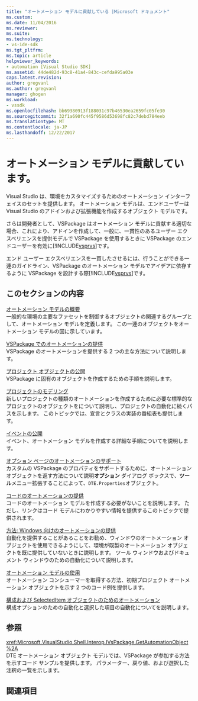 ```yaml
---
title: "オートメーション モデルに貢献している |Microsoft ドキュメント"
ms.custom: 
ms.date: 11/04/2016
ms.reviewer: 
ms.suite: 
ms.technology:
- vs-ide-sdk
ms.tgt_pltfrm: 
ms.topic: article
helpviewer_keywords:
- automation [Visual Studio SDK]
ms.assetid: 44de482d-93c8-41a4-843c-cefda995a03e
caps.latest.revision: 
author: gregvanl
ms.author: gregvanl
manager: ghogen
ms.workload:
- vssdk
ms.openlocfilehash: bb69380913f188031c97b46530ea2659fc05fe30
ms.sourcegitcommit: 32f1a690fc445f9586d53698fc82c7debd784eeb
ms.translationtype: MT
ms.contentlocale: ja-JP
ms.lasthandoff: 12/22/2017
---
```

# <a name="contributing-to-the-automation-model"></a>オートメーション モデルに貢献しています。
Visual Studio は、環境をカスタマイズするためのオートメーション インターフェイスのセットを提供します。 オートメーション モデルは、エンドユーザーは Visual Studio のアドインおよび拡張機能を作成するオブジェクト モデルです。  
  
 さらは開発者として、VSPackage はオートメーション モデルに貢献する適切な場合、これにより、アドインを作成して、一般に、一貫性のあるユーザー エクスペリエンスを提供モデルで VSPackage を使用するときに VSPackage のエンドユーザーを有効に[!INCLUDE[vsprvs](../../code-quality/includes/vsprvs_md.md)]です。  
  
 エンド ユーザー エクスペリエンスを一貫したさせるには、行うことができる一連のガイドライン、VSPackage のオートメーション モデルでアイデアに依存するように VSPackage を設計する際[!INCLUDE[vsprvs](../../code-quality/includes/vsprvs_md.md)]です。  
  
## <a name="in-this-section"></a>このセクションの内容  
 [オートメーション モデルの概要](../../extensibility/internals/automation-model-overview.md)  
 一般的な環境の主要なファセットを制御するオブジェクトの関連するグループとして、オートメーション モデルを定義します。 この一連のオブジェクトをオートメーション モデルの図に示しています。  
  
 [VSPackage でのオートメーションの提供](../../extensibility/internals/providing-automation-for-vspackages.md)  
 VSPackage のオートメーションを提供する 2 つの主な方法について説明します。  
  
 [プロジェクト オブジェクトの公開](../../extensibility/internals/exposing-project-objects.md)  
 VSPackage に固有のオブジェクトを作成するための手順を説明します。  
  
 [プロジェクトのモデリング](../../extensibility/internals/project-modeling.md)  
 新しいプロジェクトの種類のオートメーションを作成するために必要な標準的なプロジェクトのオブジェクトをについて説明し、プロジェクトの自動化に続くパスを示します。 このトピックでは、宣言とクラスの実装の番組表も提供します。  
  
 [イベントの公開](../../extensibility/internals/exposing-events-in-the-visual-studio-sdk.md)  
 イベント、オートメーション モデルを作成する詳細な手順についてを説明します。  
  
 [オプション ページのオートメーションのサポート](../../extensibility/internals/automation-support-for-options-pages.md)  
 カスタムの VSPackage のプロパティをサポートするために、オートメーション オブジェクトを返す方法について説明**オプション** ダイアログ ボックスで、**ツール**メニュー拡張することによって、`DTE.Properties`オブジェクト。  
  
 [コードのオートメーションの提供](../../extensibility/internals/providing-automation-for-code.md)  
 コードのオートメーション モデルを作成する必要がないことを説明します。 ただし、リンクはコード モデルにわかりやすい情報を提供するこのトピックで提供されます。  
  
 [方法: Windows 向けのオートメーションの提供](../../extensibility/internals/how-to-provide-automation-for-windows.md)  
 自動化を提供することがあることをお勧め、ウィンドウのオートメーション オブジェクトを使用できるようにして、環境が既製のオートメーション オブジェクトを既に提供していないときに説明します。 ツール ウィンドウおよびドキュメント ウィンドウのための自動化について説明します。  
  
 [オートメーション モデルの使用](../../extensibility/internals/using-the-automation-model.md)  
 オートメーション コンシューマーを取得する方法、初期プロジェクト オートメーション オブジェクトを示す 2 つのコード例を提供します。  
  
 [構成および SelectedItem オブジェクトのためのオートメーション](../../extensibility/internals/automation-for-configuration-and-selecteditem-objects.md)  
 構成オプションのための自動化と選択した項目の自動化についてを説明します。  
  
## <a name="reference"></a>参照  
 <xref:Microsoft.VisualStudio.Shell.Interop.IVsPackage.GetAutomationObject%2A>  
 DTE オートメーション オブジェクト モデルでは、VSPackage が参加する方法を示すコード サンプルを提供します。 パラメーター、戻り値、および選択した注釈の一覧を示します。  
  
## <a name="related-sections"></a>関連項目